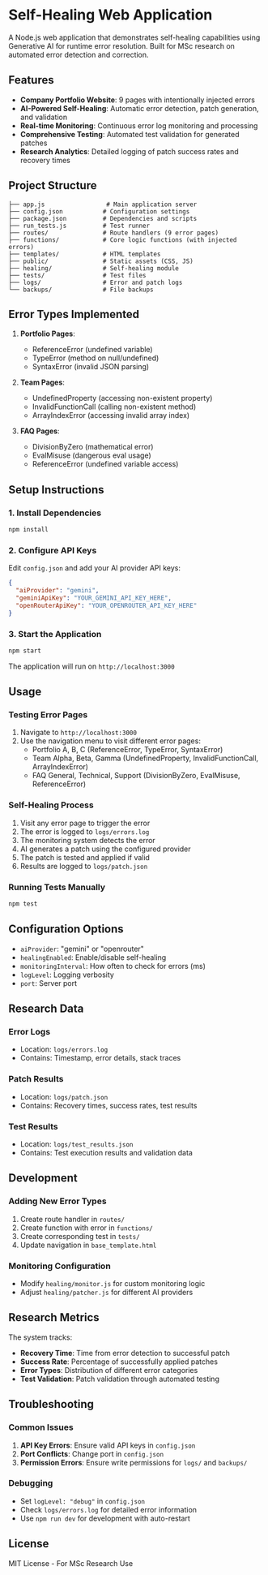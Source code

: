 # Self-Healing Web Application

A Node.js web application that demonstrates self-healing capabilities using Generative AI for runtime error resolution. Built for MSc research on automated error detection and correction.

## Features

- **Company Portfolio Website**: 9 pages with intentionally injected errors
- **AI-Powered Self-Healing**: Automatic error detection, patch generation, and validation
- **Real-time Monitoring**: Continuous error log monitoring and processing
- **Comprehensive Testing**: Automated test validation for generated patches
- **Research Analytics**: Detailed logging of patch success rates and recovery times

## Project Structure

```
├── app.js                 # Main application server
├── config.json           # Configuration settings
├── package.json          # Dependencies and scripts
├── run_tests.js          # Test runner
├── routes/               # Route handlers (9 error pages)
├── functions/            # Core logic functions (with injected errors)
├── templates/            # HTML templates
├── public/               # Static assets (CSS, JS)
├── healing/              # Self-healing module
├── tests/                # Test files
├── logs/                 # Error and patch logs
└── backups/              # File backups
```

## Error Types Implemented

1. **Portfolio Pages**:
   - ReferenceError (undefined variable)
   - TypeError (method on null/undefined)
   - SyntaxError (invalid JSON parsing)

2. **Team Pages**:
   - UndefinedProperty (accessing non-existent property)
   - InvalidFunctionCall (calling non-existent method)
   - ArrayIndexError (accessing invalid array index)

3. **FAQ Pages**:
   - DivisionByZero (mathematical error)
   - EvalMisuse (dangerous eval usage)
   - ReferenceError (undefined variable access)

## Setup Instructions

### 1. Install Dependencies
```bash
npm install
```

### 2. Configure API Keys
Edit `config.json` and add your AI provider API keys:
```json
{
  "aiProvider": "gemini",
  "geminiApiKey": "YOUR_GEMINI_API_KEY_HERE",
  "openRouterApiKey": "YOUR_OPENROUTER_API_KEY_HERE"
}
```

### 3. Start the Application
```bash
npm start
```

The application will run on `http://localhost:3000`

## Usage

### Testing Error Pages
1. Navigate to `http://localhost:3000`
2. Use the navigation menu to visit different error pages:
   - Portfolio A, B, C (ReferenceError, TypeError, SyntaxError)
   - Team Alpha, Beta, Gamma (UndefinedProperty, InvalidFunctionCall, ArrayIndexError)
   - FAQ General, Technical, Support (DivisionByZero, EvalMisuse, ReferenceError)

### Self-Healing Process
1. Visit any error page to trigger the error
2. The error is logged to `logs/errors.log`
3. The monitoring system detects the error
4. AI generates a patch using the configured provider
5. The patch is tested and applied if valid
6. Results are logged to `logs/patch.json`

### Running Tests Manually
```bash
npm test
```

## Configuration Options

- `aiProvider`: "gemini" or "openrouter"
- `healingEnabled`: Enable/disable self-healing
- `monitoringInterval`: How often to check for errors (ms)
- `logLevel`: Logging verbosity
- `port`: Server port

## Research Data

### Error Logs
- Location: `logs/errors.log`
- Contains: Timestamp, error details, stack traces

### Patch Results
- Location: `logs/patch.json`
- Contains: Recovery times, success rates, test results

### Test Results
- Location: `logs/test_results.json`
- Contains: Test execution results and validation data

## Development

### Adding New Error Types
1. Create route handler in `routes/`
2. Create function with error in `functions/`
3. Create corresponding test in `tests/`
4. Update navigation in `base_template.html`

### Monitoring Configuration
- Modify `healing/monitor.js` for custom monitoring logic
- Adjust `healing/patcher.js` for different AI providers

## Research Metrics

The system tracks:
- **Recovery Time**: Time from error detection to successful patch
- **Success Rate**: Percentage of successfully applied patches
- **Error Types**: Distribution of different error categories
- **Test Validation**: Patch validation through automated testing

## Troubleshooting

### Common Issues
1. **API Key Errors**: Ensure valid API keys in `config.json`
2. **Port Conflicts**: Change port in `config.json`
3. **Permission Errors**: Ensure write permissions for `logs/` and `backups/`

### Debugging
- Set `logLevel: "debug"` in `config.json`
- Check `logs/errors.log` for detailed error information
- Use `npm run dev` for development with auto-restart

## License

MIT License - For MSc Research Use
